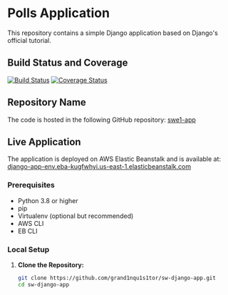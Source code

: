 # Polls Application

This repository contains a simple Django application based on Django's official tutorial.

## Build Status and Coverage

[![Build Status](https://travis-ci.com/grand1nqu1s1tor/sw-django-app.svg?branch=main)](https://travis-ci.com/grand1nqu1s1tor/sw-django-app)
[![Coverage Status](https://coveralls.io/repos/github/grand1nqu1s1tor/sw-django-app/badge.svg?branch=main)](https://coveralls.io/github/grand1nqu1s1tor/sw-django-app?branch=main)

## Repository Name

The code is hosted in the following GitHub repository:
[swe1-app](https://github.com/grand1nqu1s1tor/sw-django-app/)

## Live Application

The application is deployed on AWS Elastic Beanstalk and is available at:
[django-app-env.eba-kugfwhyi.us-east-1.elasticbeanstalk.com](django-app-env.eba-kugfwhyi.us-east-1.elasticbeanstalk.com)

### Prerequisites

- Python 3.8 or higher
- pip
- Virtualenv (optional but recommended)
- AWS CLI
- EB CLI

### Local Setup

1. **Clone the Repository:**
   ```bash
   git clone https://github.com/grand1nqu1s1tor/sw-django-app.git
   cd sw-django-app
